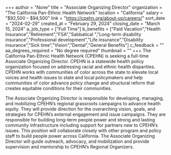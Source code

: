 +++
author = "None"
title = "Associate Organizing Director"
organization = "The California Pan-Ethnic Health Network"
location = "California"
salary = "$92,500  – $94,500"
link = "https://cpehn.org/about-us/careers/"
sort_date = "2024-02-29"
created_at = "February 29, 2024"
closing_date = "March 15, 2024"
a_job_type = ["Full Time"]
b_benefits = ["Paid Vacation","Health Insurance","Retirement","FSA","Sabbatical ","Long-term disability insurance","Professional development","Life insurance","Disability insurance","Sick time","Vision","Dental","General Benefits"]
c_feedback = ""
aa_degrees_required = "No degree required"
thumbnail = ""
+++
The California Pan-Ethnic Health Network (CPEHN) is seeking a full-time Associate Organizing Director. CPEHN is a statewide health policy organization focused on addressing racial and ethnic health disparities. CPEHN works with communities of color across the state to elevate local voices and health issues to state and local policymakers and help communities of color advance policy change and structural reform that creates equitable conditions for their communities.

The Associate Organizing Director is responsible for developing, managing, and mobilizing CPEHN’s regional grassroots campaigns to advance health equity. They will provide direction for the overarching vision, goals, and strategies for CPEHN’s external engagement and issue campaigns. They are responsible for building long-term people power and strong and lasting community infrastructure including support for partners new to CPEHN’s issues. This position will collaborate closely with other program and policy staff to build people power across California. The Associate Organizing Director will guide outreach, advocacy, and mobilization and provide supervision and mentorship to CPEHN’s Regional Organizers.